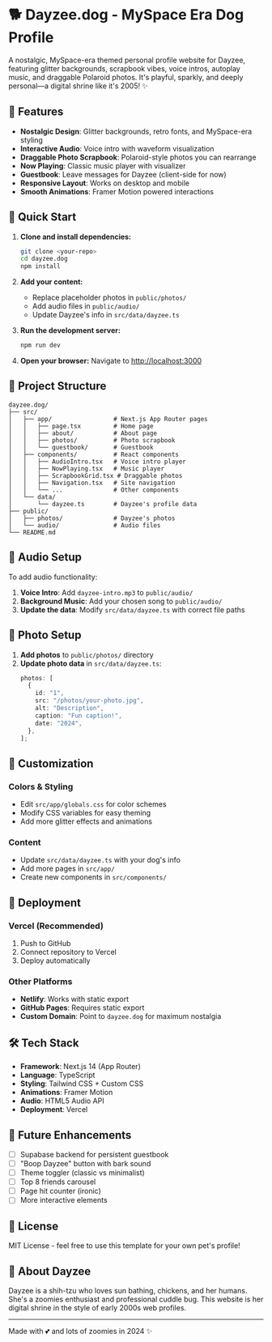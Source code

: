 # 🐕 Dayzee.dog - MySpace Era Dog Profile

A nostalgic, MySpace-era themed personal profile website for Dayzee, featuring glitter backgrounds, scrapbook vibes, voice intros, autoplay music, and draggable Polaroid photos. It's playful, sparkly, and deeply personal—a digital shrine like it's 2005! ✨

## 🎨 Features

- **Nostalgic Design**: Glitter backgrounds, retro fonts, and MySpace-era styling
- **Interactive Audio**: Voice intro with waveform visualization
- **Draggable Photo Scrapbook**: Polaroid-style photos you can rearrange
- **Now Playing**: Classic music player with visualizer
- **Guestbook**: Leave messages for Dayzee (client-side for now)
- **Responsive Layout**: Works on desktop and mobile
- **Smooth Animations**: Framer Motion powered interactions

## 🚀 Quick Start

1. **Clone and install dependencies:**

   ```bash
   git clone <your-repo>
   cd dayzee.dog
   npm install
   ```

2. **Add your content:**

   - Replace placeholder photos in `public/photos/`
   - Add audio files in `public/audio/`
   - Update Dayzee's info in `src/data/dayzee.ts`

3. **Run the development server:**

   ```bash
   npm run dev
   ```

4. **Open your browser:**
   Navigate to [http://localhost:3000](http://localhost:3000)

## 📁 Project Structure

```
dayzee.dog/
├── src/
│   ├── app/                 # Next.js App Router pages
│   │   ├── page.tsx         # Home page
│   │   ├── about/           # About page
│   │   ├── photos/          # Photo scrapbook
│   │   └── guestbook/       # Guestbook
│   ├── components/          # React components
│   │   ├── AudioIntro.tsx   # Voice intro player
│   │   ├── NowPlaying.tsx   # Music player
│   │   ├── ScrapbookGrid.tsx # Draggable photos
│   │   ├── Navigation.tsx   # Site navigation
│   │   └── ...              # Other components
│   └── data/
│       └── dayzee.ts        # Dayzee's profile data
├── public/
│   ├── photos/              # Dayzee's photos
│   └── audio/               # Audio files
└── README.md
```

## 🎵 Audio Setup

To add audio functionality:

1. **Voice Intro**: Add `dayzee-intro.mp3` to `public/audio/`
2. **Background Music**: Add your chosen song to `public/audio/`
3. **Update the data**: Modify `src/data/dayzee.ts` with correct file paths

## 📸 Photo Setup

1. **Add photos** to `public/photos/` directory
2. **Update photo data** in `src/data/dayzee.ts`:
   ```typescript
   photos: [
     {
       id: "1",
       src: "/photos/your-photo.jpg",
       alt: "Description",
       caption: "Fun caption!",
       date: "2024",
     },
   ];
   ```

## 🎨 Customization

### Colors & Styling

- Edit `src/app/globals.css` for color schemes
- Modify CSS variables for easy theming
- Add more glitter effects and animations

### Content

- Update `src/data/dayzee.ts` with your dog's info
- Add more pages in `src/app/`
- Create new components in `src/components/`

## 🚀 Deployment

### Vercel (Recommended)

1. Push to GitHub
2. Connect repository to Vercel
3. Deploy automatically

### Other Platforms

- **Netlify**: Works with static export
- **GitHub Pages**: Requires static export
- **Custom Domain**: Point to `dayzee.dog` for maximum nostalgia

## 🛠️ Tech Stack

- **Framework**: Next.js 14 (App Router)
- **Language**: TypeScript
- **Styling**: Tailwind CSS + Custom CSS
- **Animations**: Framer Motion
- **Audio**: HTML5 Audio API
- **Deployment**: Vercel

## 🎯 Future Enhancements

- [ ] Supabase backend for persistent guestbook
- [ ] "Boop Dayzee" button with bark sound
- [ ] Theme toggler (classic vs minimalist)
- [ ] Top 8 friends carousel
- [ ] Page hit counter (ironic)
- [ ] More interactive elements

## 📝 License

MIT License - feel free to use this template for your own pet's profile!

## 🐾 About Dayzee

Dayzee is a shih-tzu who loves sun bathing, chickens, and her humans. She's a zoomies enthusiast and professional cuddle bug. This website is her digital shrine in the style of early 2000s web profiles.

---

Made with 💕 and lots of zoomies in 2024 ✨
